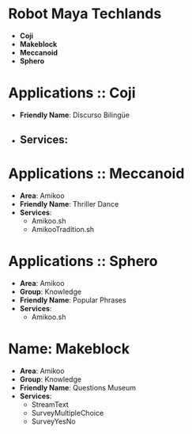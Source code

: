 # Robot Maya Techlands

- __Coji__
- __Makeblock__
- __Meccanoid__
- __Sphero__

# Applications :: Coji

- __Friendly Name__: Discurso Bilingüe
- __Services__:
  - 

# Applications :: Meccanoid

- __Area__: Amikoo
- __Friendly Name__: Thriller Dance
- __Services__:
  - Amikoo.sh
  - AmikooTradition.sh

# Applications :: Sphero

- __Area__: Amikoo
- __Group__: Knowledge
- __Friendly Name__: Popular Phrases
- __Services__:
  - Amikoo.sh

# Name: Makeblock

- __Area__: Amikoo
- __Group__: Knowledge
- __Friendly Name__: Questions Museum
- __Services__:
  - StreamText
  - SurveyMultipleChoice
  - SurveyYesNo
